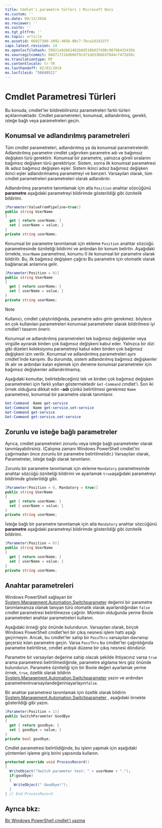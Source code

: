 ```yaml
---
title: Cmdlet'i parametre türleri | Microsoft Docs
ms.custom: ''
ms.date: 09/13/2016
ms.reviewer: ''
ms.suite: ''
ms.tgt_pltfrm: ''
ms.topic: article
ms.assetid: 6602730d-3892-4656-80c7-7bca2d14337f
caps.latest.revision: 14
ms.openlocfilehash: 59921a92661482b8d518b82f490c9879643543bb
ms.sourcegitcommit: b6871f21bd666f9cd71dd336bb3f844cf472b56c
ms.translationtype: MT
ms.contentlocale: tr-TR
ms.lasthandoff: 02/03/2019
ms.locfileid: "56849521"
---
```

# <a name="types-of-cmdlet-parameters"></a>Cmdlet Parametresi Türleri

Bu konuda, cmdlet'ler bildirebilirsiniz parametreleri farklı türleri açıklanmaktadır. Cmdlet parametreleri, konumsal, adlandırılmış, gerekli, isteğe bağlı veya parametreleri geçin.

## <a name="positional-and-named-parameters"></a>Konumsal ve adlandırılmış parametreleri

Tüm cmdlet parametreleri, adlandırılmış ya da konumsal parametrelerdir. Adlandırılmış parametre cmdlet çağırırken parametre adı ve bağımsız değişken türü gerektirir. Konumsal bir parametre, yalnızca göreli sıralarını bağımsız değişken türü gerektiriyor. Sistem, sonra ilk konumsal parametresi ilk adsız bağımsız değişken eşler. Sistem ikinci adsız bağımsız değişken ikinci eşler adlandırılmamış parametreyi ve benzeri. Varsayılan olarak, tüm cmdlet parametreleri parametreleri olarak adlandırılır.

Adlandırılmış parametre tanımlamak için atla `Position` anahtar sözcüğünü **parametre** aşağıdaki parametreyi bildirimde gösterildiği gibi öznitelik bildirimi.

```csharp
[Parameter(ValueFromPipeline=true)]
public string UserName
{
  get { return userName; }
  set { userName = value; }
}
private string userName;
```

Konumsal bir parametre tanımlamak için ekleme `Position` anahtar sözcüğü parametresinde özniteliği bildirimi ve ardından bir konum belirtin. Aşağıdaki örnekte, `UserName` parametresi, konumu 0 ile konumsal bir parametre olarak bildirilir. Bu, ilk bağımsız değişken çağrısı Bu parametre için otomatik olarak bağlanacak anlamına gelir.

```csharp
[Parameter(Position = 0)]
public string UserName
{
  get { return userName; }
  set { userName = value; }
}
private string userName;
```

> [!NOTE]
> Kullanıcı, cmdlet çalıştırıldığında, parametre adını girin gerekmez. böylece en çok kullanılan parametreleri konumsal parametreler olarak bildirilmesi iyi cmdlet'i tasarım önerir.

Konumsal ve adlandırılmış parametreleri tek bağımsız değişkenler veya virgülle ayırarak birden çok bağımsız değişkeni kabul eder. Yalnızca bir dizi gibi dizeleri koleksiyonu parametreyi kabul eden birden çok bağımsız değişkeni izin verilir. Konumsal ve adlandırılmış parametreleri aynı cmdlet'inde karışımı. Bu durumda, sistem adlandırılmış bağımsız değişkenler ilk alır ve ardından kalan eşlemek için deneme konumsal parametreler için bağımsız değişkenler adlandırılmamış.

Aşağıdaki komutlar, belirtebileceğiniz tek ve birden çok bağımsız değişken parametreleri için farklı yolları göstermektedir `Get-Command` cmdlet'i. Son iki örnek olduğuna dikkat edin **-adı** çünkü belirtilmesi gerekmez `Name` parametresi, konumsal bir parametre olarak tanımlanır.

```powershell
Get-Command -Name get-service
Get-Command -Name get-service,set-service
Get-Command get-service
Get-Command get-service,set-service
```

## <a name="mandatory-and-optional-parameters"></a>Zorunlu ve isteğe bağlı parametreler

Ayrıca, cmdlet parametreleri zorunlu veya isteğe bağlı parametreler olarak tanımlayabilirsiniz. (Çalışma zamanı Windows PowerShell cmdlet'ini çağırmadan önce zorunlu bir parametre belirtilmelidir.)  Varsayılan olarak, Parametreler, isteğe bağlı olarak tanımlanır.

Zorunlu bir parametre tanımlamak için ekleme `Mandatory` parametresinde anahtar sözcüğü özniteliği bildirimi ve ayarlamak `true`aşağıdaki parametreyi bildirimde gösterildiği gibi.

```csharp
[Parameter(Position = 0, Mandatory = true)]
public string UserName
{
  get { return userName; }
  set { userName = value; }
}
private string userName;
```

İsteğe bağlı bir parametre tanımlamak için atla `Mandatory` anahtar sözcüğünü **parametre** aşağıdaki parametreyi bildirimde gösterildiği gibi öznitelik bildirimi.

```csharp
[Parameter(Position = 0)]
public string UserName
{
  get { return userName; }
  set { userName = value; }
}
private string userName;
```

## <a name="switch-parameters"></a>Anahtar parametreleri

Windows PowerShell sağlayan bir [System.Management.Automation.Switchparameter](/dotnet/api/System.Management.Automation.SwitchParameter) değerini bir parametre tanımlamanıza olanak tanıyan türü otomatik olarak ayarlandığından `false` cmdlet parametresi belirtilmezse çağrılır. Mümkün olduğunda yerine Boole parametreleri anahtar parametreleri kullanın.

Aşağıdaki örneği göz önünde bulundurun. Varsayılan olarak, birçok Windows PowerShell cmdlet'leri bir çıkış nesnesi işlem hattı aşağı geçirmeyin. Ancak, bu cmdlet'ler sahip bir `PassThru` varsayılan davranışı geçersiz kılan parametre geçin. Varsa `PassThru` bu cmdlet'ler çağrıldığında parametre belirtilirse, cmdlet ardışık düzene bir çıkış nesnesi döndürür.

Parametre bir varsayılan değerine sahip olacak şekilde ihtiyacınız varsa `true` arama parametresi belirtilmediğinde, parametre algılama ters göz önünde bulundurun. Parametre özniteliği için bir Boole değeri ayarlamak yerine örnek, `true`, özellik olarak bildirin [System.Management.Automation.Switchparameter](/dotnet/api/System.Management.Automation.SwitchParameter) yazın ve ardından parametreninvarsayılandeğeriniayarlayın`false`.

Bir anahtar parametresi tanımlamak için özellik olarak bildirin [System.Management.Automation.Switchparameter](/dotnet/api/System.Management.Automation.SwitchParameter) , aşağıdaki örnekte gösterildiği gibi yazın.

```csharp
[Parameter(Position = 1)]
public SwitchParameter GoodBye
{
  get { return goodbye; }
  set { goodbye = value; }
}
private bool goodbye;
```

Cmdlet parametresi belirtildiğinde, bu işlem yapmak için aşağıdaki yöntemleri işleme giriş birini yapısında kullanın.

```csharp
protected override void ProcessRecord()
{
  WriteObject("Switch parameter test: " + userName + ".");
  if(goodbye)
  {
    WriteObject(" Goodbye!");
  }
} // End ProcessRecord
```

## <a name="see-also"></a>Ayrıca bkz:

[Bir Windows PowerShell cmdlet'i yazma](./writing-a-windows-powershell-cmdlet.md)
